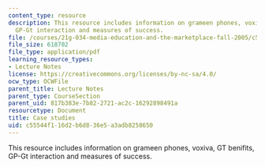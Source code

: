 ```yaml
---
content_type: resource
description: This resource includes information on grameen phones, voxiva, GT benifits,
  GP-Gt interaction and measures of success.
file: /courses/21g-034-media-education-and-the-marketplace-fall-2005/c55544f116d2b6d836e5a3adb8258650_MIT21G_034F05_itcspastpro.pdf
file_size: 618702
file_type: application/pdf
learning_resource_types:
- Lecture Notes
license: https://creativecommons.org/licenses/by-nc-sa/4.0/
ocw_type: OCWFile
parent_title: Lecture Notes
parent_type: CourseSection
parent_uid: 817b383e-7b82-2721-ac2c-16292898491a
resourcetype: Document
title: Case studies
uid: c55544f1-16d2-b6d8-36e5-a3adb8258650
---
```

This resource includes information on grameen phones, voxiva, GT benifits, GP-Gt interaction and measures of success.